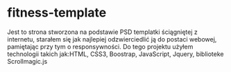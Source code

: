 # fitness-template

Jest to strona stworzona na podstawie PSD templatki ściągniętej z internetu, starałem się jak najlepiej odzwierciedlić ją do 
postaci webowej, pamiętając przy tym o responsywności.
Do tego projektu użyłem technologii takich jak:HTML, CSS3, Boostrap, JavaScript, Jquery, biblioteke Scrollmagic.js
